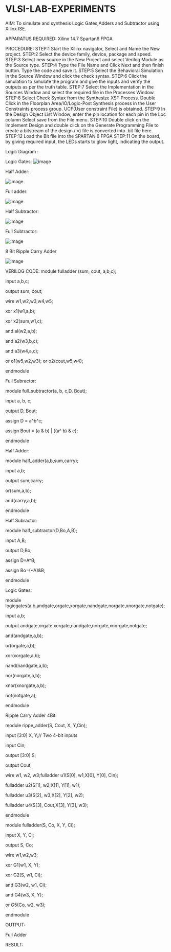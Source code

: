 # VLSI-LAB-EXPERIMENTS
AIM: To simulate and synthesis Logic Gates,Adders and Subtractor using Xilinx ISE.

APPARATUS REQUIRED: Xilinx 14.7 Spartan6 FPGA

PROCEDURE: STEP:1 Start the Xilinx navigator, Select and Name the New project. STEP:2 Select the device family, device, package and speed. STEP:3 Select new source in the New Project and select Verilog Module as the Source type. STEP:4 Type the File Name and Click Next and then finish button. Type the code and save it. STEP:5 Select the Behavioral Simulation in the Source Window and click the check syntax. STEP:6 Click the simulation to simulate the program and give the inputs and verify the outputs as per the truth table. STEP:7 Select the Implementation in the Sources Window and select the required file in the Processes Window. STEP:8 Select Check Syntax from the Synthesize XST Process. Double Click in the Floorplan Area/IO/Logic-Post Synthesis process in the User Constraints process group. UCF(User constraint File) is obtained. STEP:9 In the Design Object List Window, enter the pin location for each pin in the Loc column Select save from the File menu. STEP:10 Double click on the Implement Design and double click on the Generate Programming File to create a bitstream of the design.(.v) file is converted into .bit file here. STEP:12 Load the Bit file into the SPARTAN 6 FPGA STEP:11 On the board, by giving required input, the LEDs starts to glow light, indicating the output.

Logic Diagram :

Logic Gates:
![image](https://github.com/navaneethans/VLSI-LAB-EXPERIMENTS/assets/6987778/ee17970c-3ac9-4603-881b-88e2825f41a4)


Half Adder:

![image](https://github.com/navaneethans/VLSI-LAB-EXPERIMENTS/assets/6987778/0e1ecb96-0c25-4556-832b-aeeedfdfe7b9)


Full adder:

![image](https://github.com/navaneethans/VLSI-LAB-EXPERIMENTS/assets/6987778/9bb3964c-438f-469d-a3de-c1cca6f323fb)


Half Subtractor:

![image](https://github.com/navaneethans/VLSI-LAB-EXPERIMENTS/assets/6987778/731470b7-eb4e-49f8-8bb7-2994052a7184)



Full Subtractor:

![image](https://github.com/navaneethans/VLSI-LAB-EXPERIMENTS/assets/6987778/d66f874b-c1f2-44b3-a035-7149b56430c1)



8 Bit Ripple Carry Adder

![image](https://github.com/navaneethans/VLSI-LAB-EXPERIMENTS/assets/6987778/7385a408-40a5-4203-8050-b72818622d79)



VERILOG CODE:
module fulladder (sum, cout, a,b,c);

input a,b,c;

output sum, cout;

wire w1,w2,w3,w4,w5;

xor x1(w1,a,b);

xor x2(sum,w1,c);

and al(w2,a,b);

and a2(w3,b,c);

and a3(w4,a,c);

or o1(w5,w2,w3); or o2(cout,w5,w4);

endmodule

Full Subractor:

module full_subtractor(a, b, c,D, Bout);

input a, b, c;

output D, Bout;

assign D = a^b^c;

assign Bout = (a & b) | ((a^ b) & c);

endmodule

Half Adder:

module half_adder(a,b,sum,carry);

input a,b;

output sum,carry;

or(sum,a,b);

and(carry,a,b);

endmodule

Half Subractor:

module half_subtractor(D,Bo,A,B);

input A,B;

output D,Bo;

assign D=A^B;

assign Bo=(~A)&B;

endmodule

Logic Gates:

module logicgates(a,b,andgate,orgate,xorgate,nandgate,norgate,xnorgate,notgate);

input a,b;

output andgate,orgate,xorgate,nandgate,norgate,xnorgate,notgate;

and(andgate,a,b);

or(orgate,a,b);

xor(xorgate,a,b);

nand(nandgate,a,b);

nor(norgate,a,b);

xnor(xnorgate,a,b);

not(notgate,a);

endmodule

Ripple Carry Adder 4Bit:

module rippe_adder(S, Cout, X, Y,Cin);

input [3:0] X, Y;// Two 4-bit inputs

input Cin;

output [3:0] S;

output Cout;

wire w1, w2, w3;fulladder u1(S[0], w1,X[0], Y[0], Cin);

fulladder u2(S[1], w2,X[1], Y[1], w1);

fulladder u3(S[2], w3,X[2], Y[2], w2);

fulladder u4(S[3], Cout,X[3], Y[3], w3);

endmodule

module fulladder(S, Co, X, Y, Ci);

input X, Y, Ci;

output S, Co;

wire w1,w2,w3;

xor G1(w1, X, Y);

xor G2(S, w1, Ci);

and G3(w2, w1, Ci);

and G4(w3, X, Y);

or G5(Co, w2, w3);

endmodule

OUTPUT:

Full Adder

RESULT:

